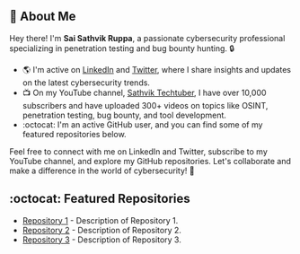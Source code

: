 ## :wave: About Me

Hey there! I'm **Sai Sathvik Ruppa**, a passionate cybersecurity professional specializing in penetration testing and bug bounty hunting. :lock:

- :earth_americas: I'm active on [LinkedIn](https://www.linkedin.com/in/saisathvikruppa/) and [Twitter](https://www.twitter.com/nullshock1), where I share insights and updates on the latest cybersecurity trends.
- :tv: On my YouTube channel, [Sathvik Techtuber](https://www.youtube.com/@SathvikTechtuber), I have over 10,000 subscribers and have uploaded 300+ videos on topics like OSINT, penetration testing, bug bounty, and tool development.
- :octocat: I'm an active GitHub user, and you can find some of my featured repositories below.

Feel free to connect with me on LinkedIn and Twitter, subscribe to my YouTube channel, and explore my GitHub repositories. Let's collaborate and make a difference in the world of cybersecurity! :rocket:

## :octocat: Featured Repositories

- [Repository 1](https://github.com/repository1) - Description of Repository 1.
- [Repository 2](https://github.com/repository2) - Description of Repository 2.
- [Repository 3](https://github.com/repository3) - Description of Repository 3.
